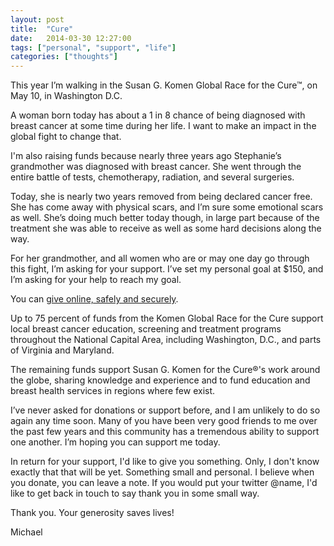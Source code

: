 ```yaml
---
layout: post
title:  "Cure"
date:   2014-03-30 12:27:00
tags: ["personal", "support", "life"]
categories: ["thoughts"]
---
```


This year I’m walking in the Susan G. Komen Global Race for the Cure™, on May 10, in Washington D.C.

A woman born today has about a 1 in 8 chance of being diagnosed with breast cancer at some time during her life. I want to make an impact in the global fight to change that.

I'm also raising funds because nearly three years ago Stephanie’s grandmother was diagnosed with breast cancer. She went through the entire battle of tests, chemotherapy, radiation, and several surgeries.

Today, she is nearly two years removed from being declared cancer free. She has come away with physical scars, and I’m sure some emotional scars as well. She’s doing much better today though, in large part because of the treatment she was able to receive as well as some hard decisions along the way.

For her grandmother, and all women who are or may one day go through this fight, I’m asking for your support. I’ve set my personal goal at $150, and I’m asking for your help to reach my goal.

You can [give online, safely and securely](http://globalrace.info-komen.org/site/TR/GlobalRaceForTheCure/KomenGlobalRace?px=18838825&pg=personal&fr_id=3745).

Up to 75 percent of funds from the Komen Global Race for the Cure support local breast cancer education, screening and treatment programs throughout the National Capital Area, including Washington, D.C., and parts of Virginia and Maryland.

The remaining funds support Susan G. Komen for the Cure®'s work around the globe, sharing knowledge and experience and to fund education and breast health services in regions where few exist.

I’ve never asked for donations or support before, and I am unlikely to do so again any time soon. Many of you have been very good friends to me over the past few years and this community has a tremendous ability to support one another. I’m hoping you can support me today.

In return for your support, I'd like to give you something. Only, I don't know exactly that that will be yet. Something small and personal. I believe when you donate, you can leave a note. If you would put your twitter @name, I'd like to get back in touch to say thank you in some small way.

Thank you. Your generosity saves lives!

Michael